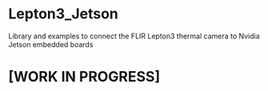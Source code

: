 # Lepton3_Jetson
Library and examples to connect the FLIR Lepton3 thermal camera to Nvidia Jetson embedded boards

# [WORK IN PROGRESS]
